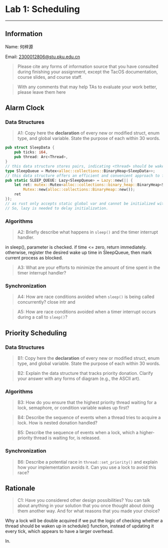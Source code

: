 # Lab 1: Scheduling

---

## Information

Name: 何梓源

Email: 2300012806@stu.pku.edu.cn

> Please cite any forms of information source that you have consulted during finishing your assignment, except the TacOS documentation, course slides, and course staff.

> With any comments that may help TAs to evaluate your work better, please leave them here

## Alarm Clock

### Data Structures

> A1: Copy here the **declaration** of every new or modified struct, enum type, and global variable. State the purpose of each within 30 words.

```rust
pub struct SleepData {
    pub ticks: i64,
    pub thread: Arc<Thread>,
}
// this data structure stores pairs, indicating <thread> should be waken up when <tick> is reached.
type SleepQueue = Mutex<alloc::collections::BinaryHeap<SleepData>>;
// this data structure offers an efficient and convenient approach to find the thread that wakes up earliest and insert new pairs.
pub static SLEEP_QUEUE: Lazy<SleepQueue> = Lazy::new(|| {
    let ret: mutex::Mutex<alloc::collections::binary_heap::BinaryHeap<SleepData>, intr::Intr> =
        Mutex::new(alloc::collections::BinaryHeap::new());
    ret
});
// as rust only accepts static global var and cannot be initialized with new() functuion, which causes the object no determined size.
// So, lazy is needed to delay initialization.
```


### Algorithms

> A2: Briefly describe what happens in `sleep()` and the timer interrupt handler.

in sleep(), parameter is checked. if time <= zero, return immediately.
otherwise, register the desired wake up time in SleepQueue, then mark current process as blocked.

> A3: What are your efforts to minimize the amount of time spent in the timer interrupt handler?


### Synchronization

> A4: How are race conditions avoided when `sleep()` is being called concurrently?
close intr and

> A5: How are race conditions avoided when a timer interrupt occurs during a call to `sleep()`?

## Priority Scheduling

### Data Structures

> B1: Copy here the **declaration** of every new or modified struct, enum type, and global variable. State the purpose of each within 30 words.

> B2: Explain the data structure that tracks priority donation. Clarify your answer with any forms of diagram (e.g., the ASCII art).

### Algorithms

> B3: How do you ensure that the highest priority thread waiting for a lock, semaphore, or condition variable wakes up first?

> B4: Describe the sequence of events when a thread tries to acquire a lock. How is nested donation handled?

> B5: Describe the sequence of events when a lock, which a higher-priority thread is waiting for, is released.

### Synchronization

> B6: Describe a potential race in `thread::set_priority()` and explain how your implementation avoids it. Can you use a lock to avoid this race?

## Rationale

> C1: Have you considered other design possibilities? You can talk about anything in your solution that you once thought about doing them another way. And for what reasons that you made your choice?

Why a lock will be double acquired if we put the logic of checking whether a thread should be waken up in schedule() function, instead of updating it every tick, which appears to have a larger overhead.

In.

